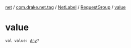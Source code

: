 [net](../../../index.md) / [com.drake.net.tag](../../index.md) / [NetLabel](../index.md) / [RequestGroup](index.md) / [value](./value.md)

# value

`val value: `[`Any`](https://kotlinlang.org/api/latest/jvm/stdlib/kotlin/-any/index.html)`?`